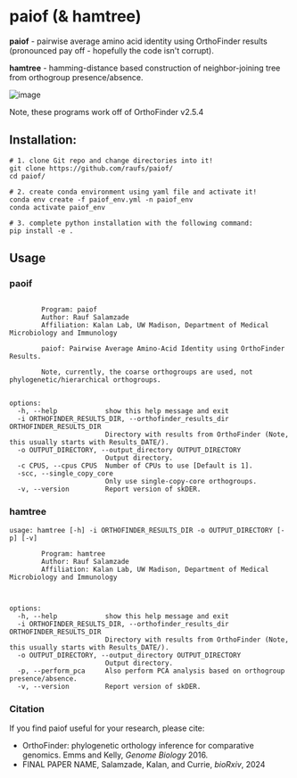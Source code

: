 # paiof (& hamtree)

**paiof** - pairwise average amino acid identity using OrthoFinder results (pronounced pay off - hopefully the code isn't corrupt).

**hamtree** - hamming-distance based construction of neighbor-joining tree from orthogroup presence/absence.

![image](https://github.com/raufs/paiof/assets/4260723/cea50cc5-d368-4361-8a6f-09fdc975861c)

Note, these programs work off of OrthoFinder v2.5.4

## Installation:

```shell
# 1. clone Git repo and change directories into it!
git clone https://github.com/raufs/paiof/
cd paiof/

# 2. create conda environment using yaml file and activate it!
conda env create -f paiof_env.yml -n paiof_env
conda activate paiof_env

# 3. complete python installation with the following command:
pip install -e .
```

## Usage

### paoif

```

        Program: paiof
        Author: Rauf Salamzade
        Affiliation: Kalan Lab, UW Madison, Department of Medical Microbiology and Immunology

        paiof: Pairwise Average Amino-Acid Identity using OrthoFinder Results.

        Note, currently, the coarse orthogroups are used, not phylogenetic/hierarchical orthogroups.


options:
  -h, --help            show this help message and exit
  -i ORTHOFINDER_RESULTS_DIR, --orthofinder_results_dir ORTHOFINDER_RESULTS_DIR
                        Directory with results from OrthoFinder (Note, this usually starts with Results_DATE/).
  -o OUTPUT_DIRECTORY, --output_directory OUTPUT_DIRECTORY
                        Output directory.
  -c CPUS, --cpus CPUS  Number of CPUs to use [Default is 1].
  -scc, --single_copy_core
                        Only use single-copy-core orthogroups.
  -v, --version         Report version of skDER.
```

### hamtree

```
usage: hamtree [-h] -i ORTHOFINDER_RESULTS_DIR -o OUTPUT_DIRECTORY [-p] [-v]

        Program: hamtree
        Author: Rauf Salamzade
        Affiliation: Kalan Lab, UW Madison, Department of Medical Microbiology and Immunology



options:
  -h, --help            show this help message and exit
  -i ORTHOFINDER_RESULTS_DIR, --orthofinder_results_dir ORTHOFINDER_RESULTS_DIR
                        Directory with results from OrthoFinder (Note, this usually starts with Results_DATE/).
  -o OUTPUT_DIRECTORY, --output_directory OUTPUT_DIRECTORY
                        Output directory.
  -p, --perform_pca     Also perform PCA analysis based on orthogroup presence/absence.
  -v, --version         Report version of skDER.
```

### Citation

If you find paiof useful for your research, please cite:

* OrthoFinder: phylogenetic orthology inference for comparative genomics. Emms and Kelly, _Genome Biology_ 2016.
* FINAL PAPER NAME, Salamzade, Kalan, and Currie, _bioRxiv_, 2024
